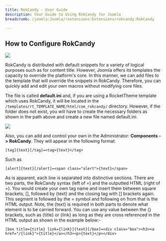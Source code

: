 ```yaml
---
title: RokCandy - User Guide
description: Your Guide to Using RokCandy for Joomla
breadcrumb: /joomla:Joomla/!extensions:Extensions/rokcandy:RokCandy

---
```


How to Configure RokCandy
-----

![][rokcandy1]

RokCandy is distributed with default snippets for a variety of logical purposes such as for content title. However, Joomla offers its templates the capacity to override the platform's core. In this manner, we can add files to the template that will override the snippets in RokCandy. Therefore, you can quickly add and edit your own macros without modifying core files. 

The file is called **default.ini** and, if you are using a RocketTheme template which uses RokCandy, it will be located in the `/templates/rt_TEMPLATE_NAME/html/com_rokcandy/` directory. However, if the folder does not exist, you will have to create the necessary folders as shown in the path above and create a new file named default.ini. 

![][rokcandy2]

Also, you can add and control your own in the Administrator: **Components -> RokCandy**. They will appear in the following format:

~~~
[tag]{text}[/tag]=<tag>{text}</tag>
~~~

Such as

~~~
[alert]{text}[/alert]=<span class="alert">{text}</span>
~~~

As is apparent, each line is separated into distinctive sections. There are two parts, the RokCandy syntax (left of =) and the outputted HTML (right of =). You would create your own tag name and insert them between square brackets, [], followed by {text} and the closing tag with [] brackets again. This segment is followed by the = symbol and following on from that is the HTML output. Note, the {text} is required in both parts to denote what element is to be carried forward. You can use any value between the {} brackets, such as {title} or {link} as long as they are cross referenced in the HTML output as shown in the example below:-

~~~
[box title={title} link={link}]{text}[/box]=<div class="box"><h3><a href="/{link}">{title}</a></h3><p>{text}</p></div>
~~~

[rokcandy1]: assets/rokcandy_1.jpeg
[rokcandy2]: assets/rokcandy_2.jpeg